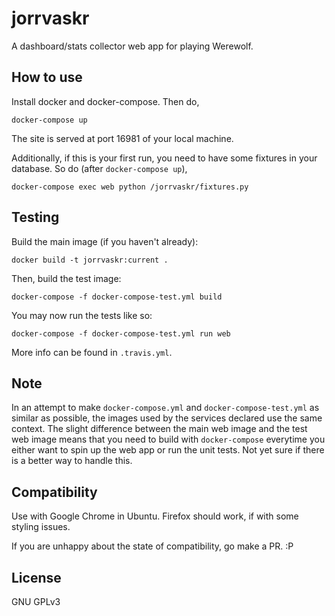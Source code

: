 # jorrvaskr

A dashboard/stats collector web app for playing Werewolf.

## How to use

Install docker and docker-compose. Then do,

    docker-compose up

The site is served at port 16981 of your local machine.

Additionally, if this is your first run, you need to have some fixtures in your
database. So do (after `docker-compose up`),

    docker-compose exec web python /jorrvaskr/fixtures.py

## Testing

Build the main image (if you haven't already):

    docker build -t jorrvaskr:current .

Then, build the test image:

    docker-compose -f docker-compose-test.yml build

You may now run the tests like so:

    docker-compose -f docker-compose-test.yml run web

More info can be found in `.travis.yml`.

## Note

In an attempt to make `docker-compose.yml` and `docker-compose-test.yml` as
similar as possible, the images used by the services declared use the same
context. The slight difference between the main web image and the test web image
means that you need to build with `docker-compose` everytime you either want to
spin up the web app or run the unit tests. Not yet sure if there is a better way
to handle this.

## Compatibility

Use with Google Chrome in Ubuntu. Firefox should work, if with some styling
issues.

If you are unhappy about the state of compatibility, go make a PR. :P

## License

GNU GPLv3
